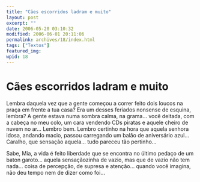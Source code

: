 ```yaml
---
title: "Cães escorridos ladram e muito"
layout: post
excerpt: ""
date: 2006-05-20 03:10:32
modified: 2006-06-01 20:11:06
permalink: archives/18/index.html
tags: ["Textos"]
featured_img: 
wpid: 18
---
```


# Cães escorridos ladram e muito

Lembra daquela vez que a gente começou a correr feito dois loucos na praça em frente a tua casa? Era um desses feriados nonsense de esquina, lembra? A gente estava numa sombra calma, na grama… você deitada, com a cabeça no meu colo, um cara vendendo CDs piratas e aquele cheiro de nuvem no ar… Lembro bem. Lembro certinho na hora que aquela senhora idosa, andando macio, passou carregando um balão de aniversário azul… Caralho, que sensação aquela… tudo pareceu tão pertinho…

Sabe, Mia, a vida é feito liberdade que se encontra no último pedaço de um baton garoto… aquela sensaçãozinha de vazio, mas que de vazio não tem nada… coisa de percepção, de supresa e atenção… quando você imagina, não deu tempo nem de dizer como foi…